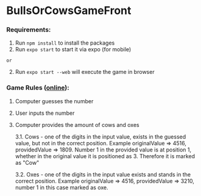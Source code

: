 # BullsOrCowsGameFront

### Requirements:

1. Run `npm install` to install the packages
2. Run `expo start` to start it via expo (for mobile)

`or`

2. Run `expo start --web` will execute the game in browser

### Game Rules ([online](https://www.mathsisfun.com/games/bulls-and-cows.html)):

1. Computer guesses the number
2. User inputs the number
3. Computer provides the amount of cows and oxes
    
    3.1. Cows - one of the digits in the input value, exists in the guessed value, but not in the correct position. Example originalValue => 4516, providedValue => 1809. Number 1 in the provided value is at position 1, whether in the original value it is positioned as 3. Therefore it is marked as "Cow"
    
    3.2. Oxes - one of the digits in the input value exists and stands in the correct position. Example  originalValue => 4516, providedValue => 3210, number 1 in this case marked as oxe.

